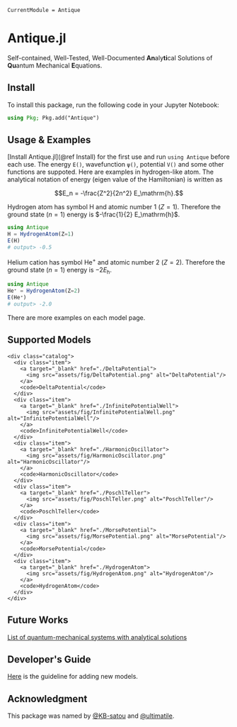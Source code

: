 ```@meta
CurrentModule = Antique
```

# Antique.jl

Self-contained, Well-Tested, Well-Documented **An**aly**ti**cal Solutions of **Qu**antum Mechanical **E**quations.

## Install

To install this package, run the following code in your Jupyter Notebook:

```julia
using Pkg; Pkg.add("Antique")
```

## Usage & Examples

[Install Antique.jl](@ref Install) for the first use and run `using Antique` before each use. The energy `E()`, wavefunction `ψ()`, potential `V()` and some other functions are suppoted. Here are examples in hydrogen-like atom. The analytical notation of energy (eigen value of the Hamiltonian) is written as

```math
E_n = -\frac{Z^2}{2n^2} E_\mathrm{h}.
```

Hydrogen atom has symbol $\mathrm{H}$ and atomic number 1 ($Z=1$). Therefore the ground state ($n=1$) energy is $-\frac{1}{2} E_\mathrm{h}$.

```julia
using Antique
H = HydrogenAtom(Z=1)
E(H)
# output> -0.5
```

Helium cation has symbol $\mathrm{He}^+$ and atomic number 2 ($Z=2$). Therefore the ground state ($n=1$) energy is $-2 E_\mathrm{h}$.

```julia
using Antique
He⁺ = HydrogenAtom(Z=2)
E(He⁺)
# output> -2.0
```

There are more examples on each model page.

## Supported Models

```@raw html
<div class="catalog">
  <div class="item">
    <a target="_blank" href="./DeltaPotential">
      <img src="assets/fig/DeltaPotential.png" alt="DeltaPotential"/>
    </a>
    <code>DeltaPotential</code>
  </div>
  <div class="item">
    <a target="_blank" href="./InfinitePotentialWell">
      <img src="assets/fig/InfinitePotentialWell.png" alt="InfinitePotentialWell"/>
    </a>
    <code>InfinitePotentialWell</code>
  </div>
  <div class="item">
    <a target="_blank" href="./HarmonicOscillator">
      <img src="assets/fig/HarmonicOscillator.png" alt="HarmonicOscillator"/>
    </a>
    <code>HarmonicOscillator</code>
  </div>
  <div class="item">
    <a target="_blank" href="./PoschlTeller">
      <img src="assets/fig/PoschlTeller.png" alt="PoschlTeller"/>
    </a>
    <code>PoschlTeller</code>
  </div>
  <div class="item">
    <a target="_blank" href="./MorsePotential">
      <img src="assets/fig/MorsePotential.png" alt="MorsePotential"/>
    </a>
    <code>MorsePotential</code>
  </div>
  <div class="item">
    <a target="_blank" href="./HydrogenAtom">
      <img src="assets/fig/HydrogenAtom.png" alt="HydrogenAtom"/>
    </a>
    <code>HydrogenAtom</code>
  </div>
</div>
```

## Future Works

[List of quantum-mechanical systems with analytical solutions](https://en.wikipedia.org/wiki/List_of_quantum-mechanical_systems_with_analytical_solutions)

## Developer's Guide

[Here](https://github.com/ohno/Antique.jl?tab=readme-ov-file#developers-guide) is the guideline for adding new models.

## Acknowledgment

This package was named by [@KB-satou](https://github.com/KB-satou) and [@ultimatile](https://github.com/ultimatile).